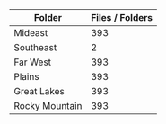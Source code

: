 | Folder         |   Files / Folders |
|----------------|-------------------|
| Mideast        |               393 |
| Southeast      |                 2 |
| Far West       |               393 |
| Plains         |               393 |
| Great Lakes    |               393 |
| Rocky Mountain |               393 |